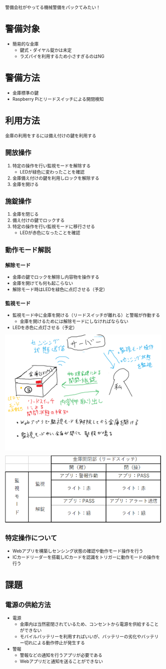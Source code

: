 警備会社がやってる機械警備をパックてみたい！
# 警備対象
* 簡易的な金庫
  * 鍵式・ダイヤル錠かは未定
  * ラズパイを利用するため小さすぎるのはNG

# 警備方法
* 金庫標準の鍵
* Raspberry Piとリードスイッチによる開閉検知

# 利用方法
金庫の利用をするには備え付けの鍵を利用する<br>

## 開放操作
1. 特定の操作を行い監視モードを解除する
    * LEDが緑色に変わったことを確認
2. 金庫備え付けの鍵を利用しロックを解除する
3. 金庫を開ける
## 施錠操作
1. 金庫を閉じる
2. 備え付けの鍵でロックする
3. 特定の操作を行い監視モードに移行させる
   * LEDが赤色になったことを確認

## 動作モード解説
### 解除モード
* 金庫の鍵でロックを解除し内容物を操作する
* 金庫を開けても何も起こらない 
* 解除モード時はLEDを緑色に点灯させる（予定）
### 監視モード
* 監視モード中に金庫を開ける（リードスイッチが離れる）と警報が作動する
  * 金庫を開けるためには解除モードにしなければならない
* LEDを赤色に点灯させる（予定）

![Conceptual_Diagram](https://github.com/matsukz/Machine-guarding-of-safes/blob/main/img/Conceptual_Diagram.png?raw=true)

![State_Diagram](https://github.com/matsukz/Machine-guarding-of-safes/blob/main/img/State_Diagram.png?raw=true)

## 特定操作について
* Webアプリを構築しセンシング状態の確認や動作モード操作を行う
* ICカードリーダーを搭載しICカードを認識をトリガーに動作モードの操作を行う

# 課題
## 電源の供給方法
* 電源
  * 金庫内は当然密閉されているため、コンセントから電源を供給することができない
  * モバイルバッテリーを利用すればいいが、バッテリーの劣化やバッテリー切れによる動作停止が発生する
* 警報
  * 警報などの通知を行うアプリが必要である
  * Webアプリだと通知を送ることができない 
